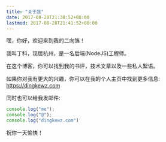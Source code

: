 ```yaml
---
title: "关于我"
date: 2017-08-20T21:38:52+08:00
lastmod: 2017-08-28T21:41:52+08:00
---
```


嘿，你好，欢迎来到我的二向箔！

我叫丁科，现居杭州，是一名后端(NodeJS)工程师。

在这个博客，你可以找到我的书评，技术文章以及一些私人絮语。

如果你对我有更大的兴趣，你可以在我的个人主页中找到更多信息:
https://dingkewz.com

同时也可以给我发邮件:
```JavaScript
console.log("me");
console.log("@");
console.log("dingkewz.com")
```

祝你一天愉快！
